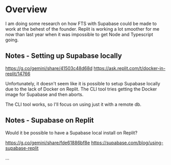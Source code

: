 # Overview

I am doing some research on how FTS with Supabase could be made to work at the behest of the founder. Replit is working a lot smoother for me now than last year when it was impossible to get Node and Typescript going.

## Notes - Setting up Supabase locally

https://g.co/gemini/share/41503c48d68d
https://ask.replit.com/t/docker-in-replit/14766

Unfortunately, it doesn't seem like it is possible to setup Supabase locally due to the lack of Docker on Replit. The CLI tool tries getting the Docker image for Supabase and then aborts.

The CLI tool works, so I'll focus on using just it with a remote db.

## Notes - Supabase on Replit

Would it be possible to have a Supabase local install on Replit?

https://g.co/gemini/share/fde61886bf8e
https://supabase.com/blog/using-supabase-replit

...